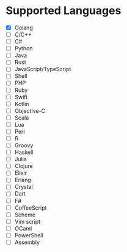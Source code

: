 # Supported Languages

- [x] Golang
- [ ] C/C++
- [ ] C#
- [ ] Python
- [ ] Java
- [ ] Rust
- [ ] JavaScript/TypeScript
- [ ] Shell
- [ ] PHP
- [ ] Ruby
- [ ] Swift
- [ ] Kotlin
- [ ] Objective-C
- [ ] Scala
- [ ] Lua
- [ ] Perl
- [ ] R
- [ ] Groovy
- [ ] Haskell
- [ ] Julia
- [ ] Clojure
- [ ] Elixir
- [ ] Erlang
- [ ] Crystal
- [ ] Dart
- [ ] F#
- [ ] CoffeeScript
- [ ] Scheme
- [ ] Vim script
- [ ] OCaml
- [ ] PowerShell
- [ ] Assembly
